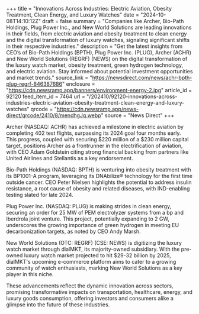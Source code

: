 +++
title = "Innovations Across Industries: Electric Aviation, Obesity Treatment, Clean Energy, and Luxury Watches"
date = "2024-10-08T14:10:12Z"
draft = false
summary = "Companies like Archer, Bio-Path Holdings, Plug Power Inc., and New World Solutions are leading innovations in their fields, from electric aviation and obesity treatment to clean energy and the digital transformation of luxury watches, signaling significant shifts in their respective industries."
description = "Get the latest insights from CEO’s of Bio-Path Holdings (BPTH), Plug Power Inc. (PLUG), Archer (ACHR) and New World Solutions (REGRF) (NEWS) on the digital transformation of the luxury watch market, obesity treatment, green hydrogen technology, and electric aviation. Stay informed about potential investment opportunities and market trends."
source_link = "https://newsdirect.com/news/achr-bpth-plug-regrf-846387686"
enclosure = "https://cdn.newsramp.app/banners/environment-energy-2.jpg"
article_id = 92120
feed_item_id = 7464
url = "/202410/92120-innovations-across-industries-electric-aviation-obesity-treatment-clean-energy-and-luxury-watches"
qrcode = "https://cdn.newsramp.app/news-direct/qrcode/2410/8/mendhgJq.webp"
source = "News Direct"
+++

<p>Archer (NASDAQ: ACHR) has achieved a milestone in electric aviation by completing 402 test flights, surpassing its 2024 goal four months early. This progress, coupled with securing $220 million of a $230 million capital target, positions Archer as a frontrunner in the electrification of aviation, with CEO Adam Goldstein citing strong financial backing from partners like United Airlines and Stellantis as a key endorsement.</p><p>Bio-Path Holdings (NASDAQ: BPTH) is venturing into obesity treatment with its BP1001-A program, leveraging its DNAbilize® technology for the first time outside cancer. CEO Peter Nielsen highlights the potential to address insulin resistance, a root cause of obesity and related diseases, with IND-enabling testing slated for late 2024.</p><p>Plug Power Inc. (NASDAQ: PLUG) is making strides in clean energy, securing an order for 25 MW of PEM electrolyzer systems from a bp and Iberdrola joint venture. This project, potentially expanding to 2 GW, underscores the growing importance of green hydrogen in meeting EU decarbonization targets, as noted by CEO Andy Marsh.</p><p>New World Solutions (OTC: REGRF) (CSE: NEWS) is digitizing the luxury watch market through dialMKT, its majority-owned subsidiary. With the pre-owned luxury watch market projected to hit $29-32 billion by 2025, dialMKT's upcoming e-commerce platform aims to cater to a growing community of watch enthusiasts, marking New World Solutions as a key player in this niche.</p><p>These advancements reflect the dynamic innovation across sectors, promising transformative impacts on transportation, healthcare, energy, and luxury goods consumption, offering investors and consumers alike a glimpse into the future of these industries.</p>